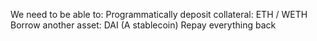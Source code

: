We need to be able to:
Programmatically deposit collateral: ETH / WETH 
Borrow another asset: DAI (A stablecoin)
Repay everything back